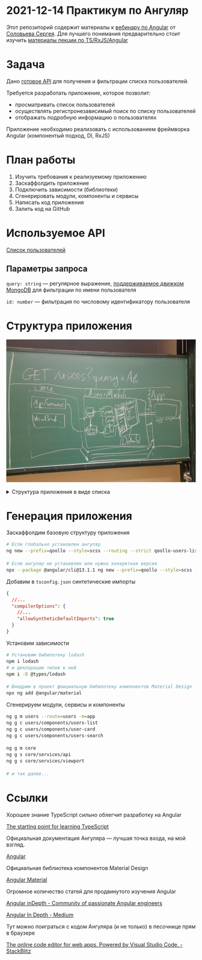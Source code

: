 # 2021-12-14 Практикум по Ангуляр

Этот репозиторий содержит материалы к [вебинару по Angular](https://drive.google.com/file/d/1DsWcoqKf0E6ZOYhz4zJjWgMWivZpwXcm/view) от [Соловьева Сергея](http://sergsol.com/).
Для лучшего понимания предварительно стоит изучить [материалы лекции по TS/RxJS/Angular](https://docs.google.com/presentation/d/19vLBbqguHKvquEDZYMTC5Cf-sZvf8GtY/edit#slide=id.p29)

# Задача

Дано [готовое API](https://www.notion.so/2021-12-14-6381f4ee9e81463c9a82ba32f19fa6db) для получения и фильтрации списка пользователей.

Требуется разработать приложение, которое позволит:

- просматривать список пользователей
- осуществлять регистронезависимый поиск по списку пользователей
- отображать подробную информацию о пользователях

Приложение необходимо реализовать с использованием фреймворка Angular (компонентый подход, DI, RxJS)

# План работы

1. Изучить требования к реализуемому приложению
2. Заскаффолдить приложение
3. Подключить зависимости (библиотеки)
4. Сгенерировать модули, компоненты и сервисы
5. Написать код приложения
6. Залить код на GitHub

# Используемое API

[Список пользователей](https://sdal.pw/api/cdc/users)

## Параметры запроса

`query: string` — регулярное выражение, [поддерживаемое движком MongoDB](https://docs.mongodb.com/manual/reference/operator/query/regex/) для фильтрации по имени пользователя

`id: number` — фильтрация по числовому идентификатору пользователя

# Структура приложения

![Структура приложения](docs/app-sctructure.png)

<details>
  <summary>
    Структура приложения в виде списка
  </summary>
  ```md
  1. core.module
      1. services
          1. api.service
          2. viewport.service
      2. models
          1. user.model
          2. users-search-params.model
      3. utils
  2. users.module
      1. services
          1. users.service
          2. users-search-params.service
      2. components
          1. users-page.component
          2. users-list.component
          3. users-search.component
          4. user-details.component
  3. app.module
      1. components
          1. app.component
  ```
</details>

# Генерация приложения

Заскаффолдим базовую структуру приложения

```bash
# Если глобально установлен ангуляр
ng new --prefix=qoollo --style=scss --routing --strict qoollo-users-list

# Если ангуляр не установлен или нужна конкретная версия
npx --package @angular/cli@13.1.1 ng new --prefix=qoollo --style=scss --routing --strict qoollo-users-list
```

Добавим в `tsconfig.json` синтетические импорты

```json
{
  //...
  "compilerOptions": {
    //...
    "allowSyntheticDefaultImports": true
  }
}
```

Установим зависимости

```bash
# Установим бибилотеку lodash
npm i lodash
# и декларации типов к ней
npm i -D @types/lodash

# Внедрим в проект фоициальную бибилотеку компонентов Material Design
npx ng add @angular/material
```

Сгенерируем модули, сервисы и компоненты

```bash
ng g m users --route=users -m=app
ng g c users/components/users-list
ng g c users/components/user-card
ng g c users/components/users-search

ng g m core
ng g s core/services/api
ng g s core/services/viewport

# и так далее...
```

# Ссылки

Хорошее знание TypeScript сильно облегчит разработку на Angular

[The starting point for learning TypeScript](https://www.typescriptlang.org/docs/)

Официальная документация Ангуляра — лучшая точка входа, на мой взгляд.

[Angular](https://angular.io/docs)

Официальная библиотека компонентов Material Design

[Angular Material](https://material.angular.io/)

Огромное количество статей для продвинутого изучения Angular

[Angular inDepth - Community of passionate Angular engineers](https://indepth.dev/angular)

[Angular In Depth - Medium](https://medium.com/angular-in-depth)

Тут можно поиграться с кодом Ангуляра (и не только) в песочнице прям в браузере

[The online code editor for web apps. Powered by Visual Studio Code. - StackBlitz](https://stackblitz.com/)
